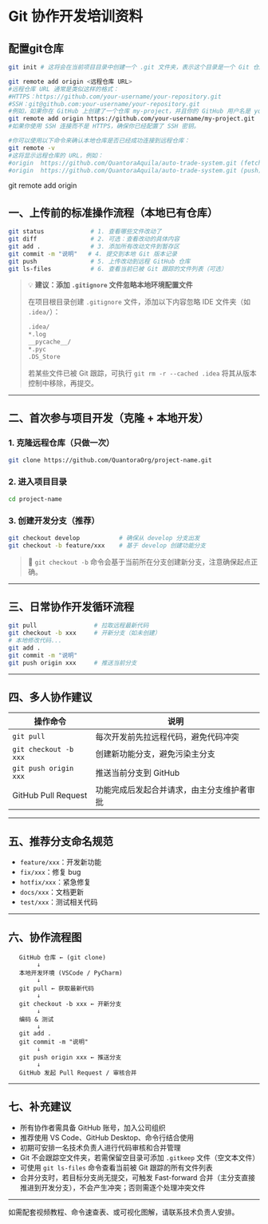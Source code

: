 # Git 协作开发培训资料

## 配置git仓库
```bash
git init # 这将会在当前项目目录中创建一个 .git 文件夹，表示这个目录是一个 Git 仓库。

git remote add origin <远程仓库 URL> 
#远程仓库 URL 通常是类似这样的格式：
#HTTPS：https://github.com/your-username/your-repository.git
#SSH：git@github.com:your-username/your-repository.git
#例如，如果你在 GitHub 上创建了一个仓库 my-project，并且你的 GitHub 用户名是 your-username，那么远程仓库 URL 就是：
git remote add origin https://github.com/your-username/my-project.git
#如果你使用 SSH 连接而不是 HTTPS，确保你已经配置了 SSH 密钥。

#你可以使用以下命令来确认本地仓库是否已经成功连接到远程仓库：
git remote -v
#这将显示远程仓库的 URL，例如：
#origin  https://github.com/QuantoraAquila/auto-trade-system.git (fetch)
#origin  https://github.com/QuantoraAquila/auto-trade-system.git (push)
```
git remote add origin
## 一、上传前的标准操作流程（本地已有仓库）

```bash
git status             # 1. 查看哪些文件改动了
git diff               # 2. 可选：查看改动的具体内容
git add .              # 3. 添加所有改动文件到暂存区
git commit -m "说明"   # 4. 提交到本地 Git 版本记录
git push               # 5. 上传改动到远程 GitHub 仓库
git ls-files           # 6. 查看当前已被 Git 跟踪的文件列表（可选）
```

> 💡 **建议：添加 `.gitignore` 文件忽略本地环境配置文件**
>
> 在项目根目录创建 `.gitignore` 文件，添加以下内容忽略 IDE 文件夹（如 `.idea/`）：
>
> ```bash
> .idea/
> *.log
> __pycache__/
> *.pyc
> .DS_Store
> ```
>
> 若某些文件已被 Git 跟踪，可执行 `git rm -r --cached .idea` 将其从版本控制中移除，再提交。

---

## 二、首次参与项目开发（克隆 + 本地开发）

### 1. 克隆远程仓库（只做一次）

```bash
git clone https://github.com/QuantoraOrg/project-name.git
```

### 2. 进入项目目录

```bash
cd project-name
```

### 3. 创建开发分支（推荐）

```bash
git checkout develop           # 确保从 develop 分支出发
git checkout -b feature/xxx    # 基于 develop 创建功能分支
```

> 📌 `git checkout -b` 命令会基于当前所在分支创建新分支，注意确保起点正确。

---

## 三、日常协作开发循环流程

```bash
git pull                # 拉取远程最新代码
git checkout -b xxx     # 开新分支（如未创建）
# 本地修改代码...
git add .
git commit -m "说明"
git push origin xxx     # 推送当前分支
```

---

## 四、多人协作建议

| 操作命令                  | 说明                    |
| --------------------- | --------------------- |
| `git pull`            | 每次开发前先拉远程代码，避免代码冲突    |
| `git checkout -b xxx` | 创建新功能分支，避免污染主分支       |
| `git push origin xxx` | 推送当前分支到 GitHub        |
| GitHub Pull Request   | 功能完成后发起合并请求，由主分支维护者审批 |

---

## 五、推荐分支命名规范

* `feature/xxx`：开发新功能
* `fix/xxx`：修复 bug
* `hotfix/xxx`：紧急修复
* `docs/xxx`：文档更新
* `test/xxx`：测试相关代码

---

## 六、协作流程图

```
   GitHub 仓库 ← (git clone)
        ↓
   本地开发环境 (VSCode / PyCharm)
        ↓
   git pull ← 获取最新代码
        ↓
   git checkout -b xxx ← 开新分支
        ↓
   编码 & 测试
        ↓
   git add .
   git commit -m "说明"
        ↓
   git push origin xxx ← 推送分支
        ↓
   GitHub 发起 Pull Request / 审核合并
```

---

## 七、补充建议

* 所有协作者需具备 GitHub 账号，加入公司组织
* 推荐使用 VS Code、GitHub Desktop、命令行结合使用
* 初期可安排一名技术负责人进行代码审核和合并管理
* Git 不会跟踪空文件夹，若需保留空目录可添加 `.gitkeep` 文件（空文本文件）
* 可使用 `git ls-files` 命令查看当前被 Git 跟踪的所有文件列表
* 合并分支时，若目标分支尚无提交，可触发 Fast-forward 合并（主分支直接推进到开发分支），不会产生冲突；否则需逐个处理冲突文件

---

如需配套视频教程、命令速查表、或可视化图解，请联系技术负责人安排。
